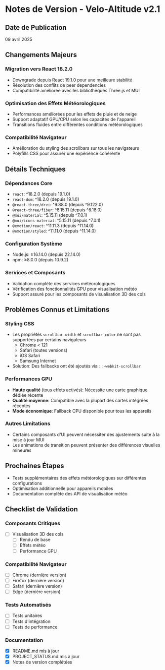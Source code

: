 # Notes de Version - Velo-Altitude v2.1

## Date de Publication
09 avril 2025

## Changements Majeurs

### Migration vers React 18.2.0
- Downgrade depuis React 19.1.0 pour une meilleure stabilité
- Résolution des conflits de peer dependencies
- Compatibilité améliorée avec les bibliothèques Three.js et MUI

### Optimisation des Effets Météorologiques
- Performances améliorées pour les effets de pluie et de neige
- Support adaptatif GPU/CPU selon les capacités de l'appareil
- Transitions fluides entre différentes conditions météorologiques

### Compatibilité Navigateur
- Amélioration du styling des scrollbars sur tous les navigateurs
- Polyfills CSS pour assurer une expérience cohérente

## Détails Techniques

### Dépendances Core
- `react`: ^18.2.0 (depuis 19.1.0)
- `react-dom`: ^18.2.0 (depuis 19.1.0)
- `@react-three/drei`: ^9.88.0 (depuis ^9.122.0)
- `@react-three/fiber`: ^8.15.11 (depuis ^8.18.0)
- `@mui/material`: ^5.15.11 (depuis ^7.0.1)
- `@mui/icons-material`: ^5.15.11 (depuis ^7.0.1)
- `@emotion/react`: ^11.11.3 (depuis ^11.14.0)
- `@emotion/styled`: ^11.11.0 (depuis ^11.14.0)

### Configuration Système
- Node.js: ≥16.14.0 (depuis 22.14.0)
- npm: ≥8.0.0 (depuis 10.9.2)

### Services et Composants
- Validation complète des services météorologiques
- Vérification des fonctionnalités GPU pour visualisation météo
- Support assuré pour les composants de visualisation 3D des cols

## Problèmes Connus et Limitations

### Styling CSS
- Les propriétés `scrollbar-width` et `scrollbar-color` ne sont pas supportées par certains navigateurs
  - Chrome < 121
  - Safari (toutes versions)
  - iOS Safari
  - Samsung Internet
- Solution: Des fallbacks ont été ajoutés via `::-webkit-scrollbar`

### Performances GPU
- **Haute qualité** (tous effets activés): Nécessite une carte graphique dédiée récente
- **Qualité moyenne**: Compatible avec la plupart des cartes intégrées récentes
- **Mode économique**: Fallback CPU disponible pour tous les appareils

### Autres Limitations
- Certains composants d'UI peuvent nécessiter des ajustements suite à la mise à jour MUI
- Les animations de transition peuvent présenter des différences visuelles mineures

## Prochaines Étapes
- Tests supplémentaires des effets météorologiques sur différentes configurations
- Optimisation additionnelle pour appareils mobiles
- Documentation complète des API de visualisation météo

## Checklist de Validation

### Composants Critiques
- [ ] Visualisation 3D des cols
  - [ ] Rendu de base
  - [ ] Effets météo
  - [ ] Performance GPU
  
### Compatibilité Navigateur
- [ ] Chrome (dernière version)
- [ ] Firefox (dernière version)
- [ ] Safari (dernière version)
- [ ] Edge (dernière version)

### Tests Automatisés
- [ ] Tests unitaires
- [ ] Tests d'intégration
- [ ] Tests de performance

### Documentation
- [x] README.md mis à jour
- [x] PROJECT_STATUS.md mis à jour
- [x] Notes de version complétées
